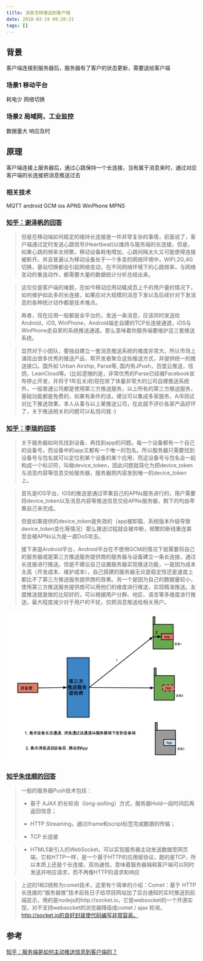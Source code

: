 ```yaml
---
title: 消息怎样推送到客户端
date: 2018-03-19 09:20:21
tags: []
---
```


## 背景
客户端连接到服务器后，服务器有了客户的状态更新，需要送给客户端
### 场景1 移动平台
耗电少
网络切换
### 场景2 局域网，工业监控
数据量大
响应及时

## 原理

客户端连接上服务器后，通过心跳保持一个长连接，当有属于消息来时，通过对应客户端的长连接把消息推送过去

### 相关技术
MQTT
 android GCM
 ios APNS
 WinPhone MPNS
### [知乎：谢泽帆的回答](https://www.zhihu.com/question/24938934/answer/85359794)

> 但是在移动端如何稳定的维持长连接是一件非常复杂的事情，前面说了，客户端通过定时发送心跳信号(Heartbeat)以维持与服务端的长连接，但是，如果心跳的频率太频繁，移动设备耗电增加，心跳间隔太久又可能使得连接被断开。并且普遍认为移动设备处于一个多变的网络环境中，WIFI,2G,4G切换，基站切换都会引起网络变动，在不同网络环境下的心跳频率，与网络变动的重连动作，都需要大量的数据统计分析总结出来。

> 这仅仅是客户端的难题，在如今移动应用动辄成百上千的用户量的情况下，如何维护如此多的长连接，如果应对大规模的消息下发以及后续针对下发消息的各种统计动作都是技术难点。

> 再者，现在应用一般都是全平台的，发送一条消息，应该同时发送给Android，iOS, WinPhone，Android端走自建的TCP长连接通道，iOS与WinPhone走自家的系统推送通道。那么意味着你服务端要维护这三套推送系统。

> 显然对于小团队，要独自建立一套消息推送系统的难度非常大，所以市场上涌现出很多优秀的推送产品，帮开发者聚合这些推送方式，并提供统一的推送接口。国外如 Urban Airship, Parse等, 国内有JPush，百度云推送，信鸽，LeanCloud等。(比较遗憾的是，非常优秀的Parse已经被Facebook宣布停止开发，并将于1年后关闭)现在除了体量非常大的公司自建推送系统外，一般普通公司都是使用第三方推送服务，以上所有的第三方推送服务，基础功能都是免费的，如果有条件的话，建议可以集成多家服务，A/B测试对比下推送效果，本人从事与以上某推送公司，在此就不评价各家产品好坏了，关于推送相关的问题可以私信问我 :)

### [知乎：李琰的回答](https://www.zhihu.com/question/24938934/answer/79382621)
>关于服务器如何先找到设备、再找到app的问题。每一个设备都有一个自己的设备号，而设备中的app又都有一个唯一的包名。所以服务器只需要找到设备号与包名就可以定位到某个设备的某个应用，而这设备号与包名会一起构成一个标识符，叫做device_token，因此问题就简化为把device_token与消息内容等信息交给服务器，服务器把内容发到唯一的device_token上。



>首先是IOS平台，IOS的推送是通过苹果自己的APNs服务进行的，用户需要将device_token以及消息内容等推送信息交给APNs服务器，剩下的均由苹果自己来完成。
>
>但是如果提供的device_token是失效的（app被卸载、系统版本升级导致device_token变化等情况）那么推送过程就会被中断，频繁的断线重连甚至会被APNs认为是一直DoS攻击。
>
>接下来是Android平台，Android平台在不使用GCM的情况下就需要将自己的服务器或是第三方推送服务提供商的服务器与设备建立一条长连接，通过长连接进行推送。但是不建议自己设置服务器实现推送功能，一是因为成本太高（开发成本、维护成本），自己搭建的服务器无论是稳定性还是速度上都比不了第三方推送服务提供商的效果。另一个是因为自己的数据量较小，使用第三方推送服务提供商可以用他们的维度进行推送，实现精准推送。友盟推送就是做的比较好的，可以根据用户分群、地区、语言等多维度进行推送，最大程度减少对于用户的干扰，仅把消息推送给相关用户。
>
![Android平台消息推送的简单示意图](/images/push_message_to_client.jpg)

### [知乎朱佳顺的回答](https://www.zhihu.com/question/24938934/answer/29567191)

>一般的服务器Push技术包括：
>
>* 基于 AJAX 的长轮询（long-polling）方式，服务器Hold一段时间后再返回信息；
>
>* HTTP Streaming，通过iframe和script标签完成数据的传输；
>
>* TCP 长连接

>* HTML5新引入的WebSocket，可以实现服务器主动发送数据至网页端，它和HTTP一样，是一个基于HTTP的应用层协议，跑的是TCP，所以本质上还是个长连接，双向通信，意味着服务器端和客户端可以同时发送并响应请求，而不再像HTTP的请求和响应


>上述的1和2统称为comet技术，这里有个简单的介绍：Comet：基于 HTTP 长连接的“服务器推”技术前些日子给项目网站加了后台通知的实时推送到前端显示，用的是nodejs的http://socket.io，它是websocket的一个开源实现，对不支持websocket的浏览器降级成comet / ajax 轮询，http://socket.io的良好封装使代码编写非常容易。



## 参考
[知乎：服务端是如何主动推送信息到客户端的？](https://www.zhihu.com/question/24938934)

